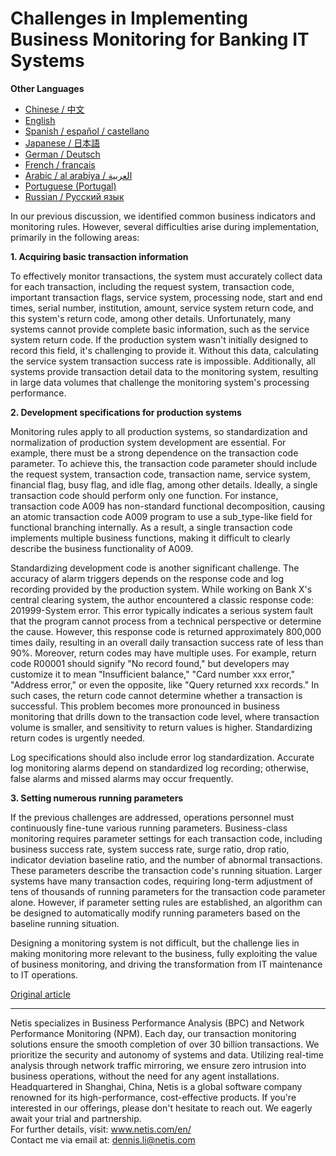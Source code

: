 # Challenges in Implementing Business Monitoring for Banking IT Systems

**Other Languages**

+ [Chinese / 中文](https://github.com/lvdeshuii/OverFlow/blob/main/docs/zh/Challenges-in-Implementing-Business-Monitoring-for-Banking-IT-Systems-zh.md)
+ [English](https://github.com/lvdeshuii/OverFlow/blob/main/docs/en/Challenges-in-Implementing-Business-Monitoring-for-Banking-IT-Systems-en.md)
+ [Spanish / español / castellano](https://github.com/lvdeshuii/OverFlow/blob/main/docs/es/Challenges-in-Implementing-Business-Monitoring-for-Banking-IT-Systems-es.md)
+ [Japanese / 日本語](https://github.com/lvdeshuii/OverFlow/blob/main/docs/ja/Challenges-in-Implementing-Business-Monitoring-for-Banking-IT-Systems-ja.md)
+ [German / Deutsch](https://github.com/lvdeshuii/OverFlow/blob/main/docs/de/Challenges-in-Implementing-Business-Monitoring-for-Banking-IT-Systems-de.md)
+ [French / français](https://github.com/lvdeshuii/OverFlow/blob/main/docs/fr/Challenges-in-Implementing-Business-Monitoring-for-Banking-IT-Systems-fr.md)
+ [Arabic / al arabiya / العربية](https://github.com/lvdeshuii/OverFlow/blob/main/docs/ar/Challenges-in-Implementing-Business-Monitoring-for-Banking-IT-Systems-ar.md)
+ [Portuguese (Portugal)](https://github.com/lvdeshuii/OverFlow/blob/main/docs/pt/Challenges-in-Implementing-Business-Monitoring-for-Banking-IT-Systems-pt.md)
+ [Russian / Русский язык](https://github.com/lvdeshuii/OverFlow/blob/main/docs/ru/Challenges-in-Implementing-Business-Monitoring-for-Banking-IT-Systems-ru.md)

In our previous discussion, we identified common business indicators and monitoring rules. However, several difficulties arise during implementation, primarily in the following areas:

**1. Acquiring basic transaction information**

To effectively monitor transactions, the system must accurately collect data for each transaction, including the request system, transaction code, important transaction flags, service system, processing node, start and end times, serial number, institution, amount, service system return code, and this system's return code, among other details. Unfortunately, many systems cannot provide complete basic information, such as the service system return code. If the production system wasn't initially designed to record this field, it's challenging to provide it. Without this data, calculating the service system transaction success rate is impossible. Additionally, all systems provide transaction detail data to the monitoring system, resulting in large data volumes that challenge the monitoring system's processing performance.

**2. Development specifications for production systems**

Monitoring rules apply to all production systems, so standardization and normalization of production system development are essential. For example, there must be a strong dependence on the transaction code parameter. To achieve this, the transaction code parameter should include the request system, transaction code, transaction name, service system, financial flag, busy flag, and idle flag, among other details. Ideally, a single transaction code should perform only one function. For instance, transaction code A009 has non-standard functional decomposition, causing an atomic transaction code A009 program to use a sub_type-like field for functional branching internally. As a result, a single transaction code implements multiple business functions, making it difficult to clearly describe the business functionality of A009.

Standardizing development code is another significant challenge. The accuracy of alarm triggers depends on the response code and log recording provided by the production system. While working on Bank X's central clearing system, the author encountered a classic response code: 201999-System error. This error typically indicates a serious system fault that the program cannot process from a technical perspective or determine the cause. However, this response code is returned approximately 800,000 times daily, resulting in an overall daily transaction success rate of less than 90%. Moreover, return codes may have multiple uses. For example, return code R00001 should signify "No record found," but developers may customize it to mean "Insufficient balance," "Card number xxx error," "Address error," or even the opposite, like "Query returned xxx records." In such cases, the return code cannot determine whether a transaction is successful. This problem becomes more pronounced in business monitoring that drills down to the transaction code level, where transaction volume is smaller, and sensitivity to return values is higher. Standardizing return codes is urgently needed.

Log specifications should also include error log standardization. Accurate log monitoring alarms depend on standardized log recording; otherwise, false alarms and missed alarms may occur frequently.

**3. Setting numerous running parameters**

If the previous challenges are addressed, operations personnel must continuously fine-tune various running parameters. Business-class monitoring requires parameter settings for each transaction code, including business success rate, system success rate, surge ratio, drop ratio, indicator deviation baseline ratio, and the number of abnormal transactions. These parameters describe the transaction code's running situation. Larger systems have many transaction codes, requiring long-term adjustment of tens of thousands of running parameters for the transaction code parameter alone. However, if parameter setting rules are established, an algorithm can be designed to automatically modify running parameters based on the baseline running situation.

Designing a monitoring system is not difficult, but the challenge lies in making monitoring more relevant to the business, fully exploiting the value of business monitoring, and driving the transformation from IT maintenance to IT operations.

[Original article](https://mp.weixin.qq.com/s/qlvqPsz2fX0AyxMdXdVzxw)

***
Netis specializes in Business Performance Analysis (BPC) and Network Performance Monitoring (NPM). Each day, our transaction monitoring solutions ensure the smooth completion of over 30 billion transactions. We prioritize the security and autonomy of systems and data. Utilizing real-time analysis through network traffic mirroring, we ensure zero intrusion into business operations, without the need for any agent installations. Headquartered in Shanghai, China, Netis is a global software company renowned for its high-performance, cost-effective products. If you're interested in our offerings, please don't hesitate to reach out. We eagerly await your trial and partnership.  
For further details, visit: www.netis.com/en/  
Contact me via email at: dennis.li@netis.com
